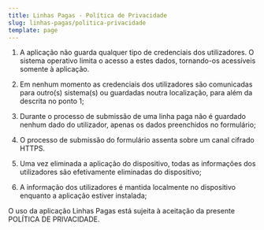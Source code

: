 ```yaml
---
title: Linhas Pagas - Política de Privacidade
slug: linhas-pagas/politica-privacidade
template: page
---
```


1. A aplicação não guarda qualquer tipo de credenciais dos utilizadores. O sistema operativo limita o acesso a estes dados, tornando-os acessíveis somente à aplicação.

2. Em nenhum momento as credenciais dos utilizadores são comunicadas para outro(s) sistema(s) ou guardadas noutra localização, para além da descrita no ponto 1;

3. Durante o processo de submissão de uma linha paga não é guardado nenhum dado do utilizador, apenas os dados preenchidos no formulário;

4. O processo de submissão do formulário assenta sobre um canal cifrado HTTPS.

5. Uma vez eliminada a aplicação do dispositivo, todas as informações dos utilizadores são efetivamente eliminadas do dispositivo;

6. A informação dos utilizadores é mantida localmente no dispositivo enquanto a aplicação estiver instalada;

O uso da aplicação Linhas Pagas está sujeita à aceitação da presente POLÍTICA DE PRIVACIDADE.
